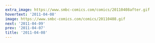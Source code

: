 ```yaml
---
extra_image: https://www.smbc-comics.com/comics/20110408after.gif
hovertext: '2011-04-08'
image: https://www.smbc-comics.com/comics/20110408.gif
next: '2011-04-09'
prev: '2011-04-07'
title: '2011-04-08'
---
```


